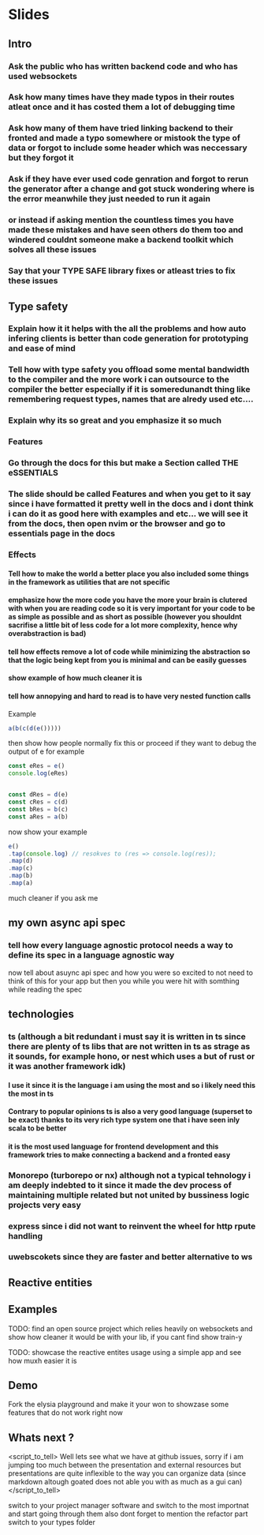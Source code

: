 # Slides


## Intro 

### Ask the public who has written backend code and who has used websockets

### Ask how many times have they made typos in their routes atleat once and it has costed them a lot of debugging time 

### Ask how many of them have tried linking backend to their fronted and made a typo somewhere or mistook the type of data or forgot to include some header which was neccessary but they forgot it

### Ask if they have ever used code genration and forgot to rerun the generator after a change and got stuck wondering where is the error meanwhile they just needed to run it again 


### or instead if asking mention the countless times you have made these mistakes and have seen others do them too and windered couldnt someone make a backend toolkit which solves all these issues

### Say that your TYPE SAFE library fixes or atleast tries to fix these issues 

## Type safety

### Explain how it it helps with the all the problems and how auto infering clients is better than code generation for prototyping and ease of mind 

### Tell how with type safety you offload some mental bandwidth to the compiler and the more work i can outsource to the compiler the better especially if it is someredunandt thing like remembering request types, names that are alredy used etc....

### Explain why its so great and you emphasize it so much

### Features

### Go through the docs for this but make a Section called THE eSSENTIALS 

### The slide should be called Features and when you get to it say since i have formatted it pretty well in the docs and i dont think i can do it as good here with examples and etc... we will see it from the docs, then open nvim or the browser and go to essentials page in the docs 


### Effects

#### Tell how to make the world a better place you also included some things in the framework as utilities that are not specific  

#### emphasize how the more code you have the more your brain is clutered with when you are reading code so it is very important for your code to be as simple as possible and as short as possible (however you shouldnt sacrifise a little bit of less code for a lot more complexity, hence why overabstraction is bad) 

#### tell how effects remove a lot of code while  minimizing the abstraction so that the logic being kept from you is minimal and can be easily guesses

#### show example of how much cleaner it is

#### tell how annopying and hard to read is to have very nested function calls 

Example 

```ts
a(b(c(d(e()))))
```

then show how people normally fix this or proceed if they want to debug the output of e for example  
```ts
const eRes = e()
console.log(eRes)


const dRes = d(e)
const cRes = c(d)
const bRes = b(c)
const aRes = a(b) 
```

now show your example 
```ts
e()
.tap(console.log) // resokves to (res => console.log(res));
.map(d)
.map(c)
.map(b)
.map(a)

``` 
much cleaner if you ask me




## my own async api spec

### tell how every language agnostic protocol needs a way to define its spec in a language agnostic way 

now tell about asuync api spec and how you were so excited to not need to think of this for your app but then you while you were hit with somthing while reading the spec 

## technologies

### ts (although a bit redundant i must say it is written in ts since there are plenty of ts libs that are not written in ts as strage as it sounds, for example hono, or nest which uses a but of rust or it was another framework idk)

#### I use it since it is the language i am using the most and so i likely need this the most in ts 

#### Contrary to popular opinions ts is also a very good language (superset to be exact) thanks to its very rich type system one that i have seen inly scala to be better

#### it is the most used language for frontend development and this framework tries to make connecting a backend and a fronted easy 

### Monorepo (turborepo or nx) although not a typical tehnology i am deeply indebted to it since it made the dev process of maintaining  multiple related but not united by bussiness logic projects very easy 

### express since i did not want to reinvent the wheel for http rpute handling 

### uwebscokets since they are faster and better alternative to ws

## Reactive entities

<script>
although this started as a purely websocket frameowrk i notcied a trend where i am essentially not exposing resources but instead entites whiich have to react to one another i included a thing called reactive entites (TODO: find from your notes the description and insert it)</script>

## Examples

TODO: find an open source project which relies heavily on websockets and show how cleaner it would be with your lib, if you cant find show train-y 

TODO: showcase the reactive entites usage using a simple app and see how muxh easier it is 

## Demo

Fork the elysia playground and make it your won to showzase some features that do not work right now 

## Whats next ?

<script_to_tell>
Well lets see what we have at github issues, sorry if i am jumping too much between the presentation and external resources but presentations are quite inflexible to the way you can organize data (since markdown altough goated does not able you with as much as a gui can)
</script_to_tell>

<action>
switch to your project manager software and switch to the most importnat and start going through them 
<action>



<directions>
also dont forget to mention the refactor part 
</directions>

<script>
also i need to make a full erfactor of the codebase since in hurry for the fest i couldnt make everything i wanted 
</script>


<action>
switch to your types folder
</action>

<script>
also another thing that is very very important is to find a person who understands typescript more than me to help me refactor this abomination since adding a new type here gets exponentially harder and harder and i have no idea how to manage this. And why i am emphasizing on this? - well unlike most projects you see on the fest or hacktues where the ideas are left in the trash bin after the event and the fufture plans slide is therre just because it should be i really believe this is a thing that will actually be used and willl continue maintaining it 
</script>

<script>
    and in the grande term i have the following things 
</script>
